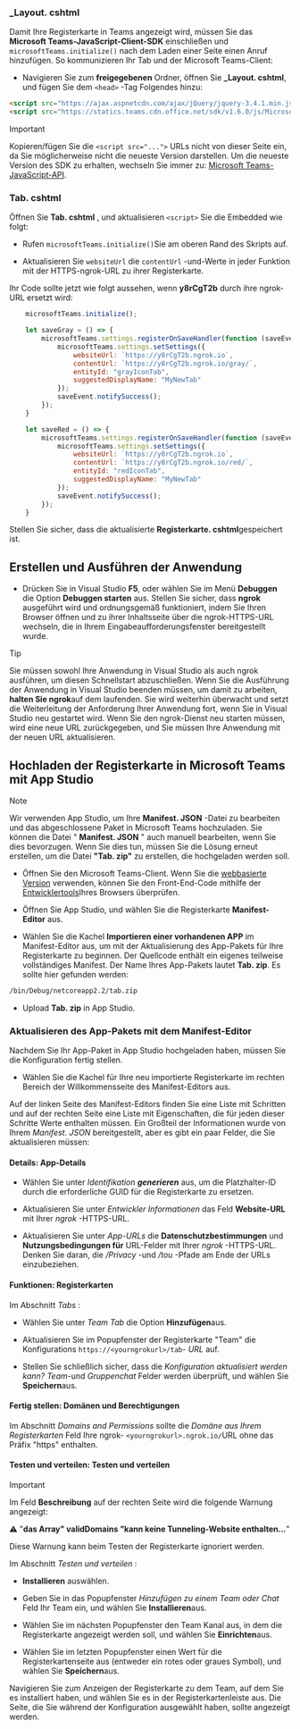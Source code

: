 ### <a name="_layoutcshtml"></a>_Layout. cshtml

Damit Ihre Registerkarte in Teams angezeigt wird, müssen Sie das **Microsoft Teams-JavaScript-Client-SDK** einschließen und `microsoftTeams.initialize()` nach dem Laden einer Seite einen Anruf hinzufügen. So kommunizieren Ihr Tab und der Microsoft Teams-Client:

- Navigieren Sie zum **freigegebenen** Ordner, öffnen Sie **_Layout. cshtml**, und fügen Sie dem `<head>` -Tag Folgendes hinzu:

```html
<script src="https://ajax.aspnetcdn.com/ajax/jQuery/jquery-3.4.1.min.js"></script>
<script src="https://statics.teams.cdn.office.net/sdk/v1.6.0/js/MicrosoftTeams.min.js"></script>
```

>[!IMPORTANT]
>Kopieren/fügen Sie die `<script src="...">` URLs nicht von dieser Seite ein, da Sie möglicherweise nicht die neueste Version darstellen. Um die neueste Version des SDK zu erhalten, wechseln Sie immer zu: [Microsoft Teams-JavaScript-API](https://www.npmjs.com/package/@microsoft/teams-js.com).

### <a name="tabcshtml"></a>Tab. cshtml

Öffnen Sie **Tab. cshtml** , und aktualisieren `<script>` Sie die Embedded wie folgt:

- Rufen `microsoftTeams.initialize()`Sie am oberen Rand des Skripts auf.

- Aktualisieren Sie `websiteUrl` die `contentUrl` -und-Werte in jeder Funktion mit der HTTPS-ngrok-URL zu ihrer Registerkarte.

Ihr Code sollte jetzt wie folgt aussehen, wenn **y8rCgT2b** durch ihre ngrok-URL ersetzt wird:

```javascript
    microsoftTeams.initialize();

    let saveGray = () => {
        microsoftTeams.settings.registerOnSaveHandler(function (saveEvent) {
            microsoftTeams.settings.setSettings({
                websiteUrl: `https://y8rCgT2b.ngrok.io`,
                contentUrl: `https://y8rCgT2b.ngrok.io/gray/`,
                entityId: "grayIconTab",
                suggestedDisplayName: "MyNewTab"
            });
            saveEvent.notifySuccess();
        });
    }

    let saveRed = () => {
        microsoftTeams.settings.registerOnSaveHandler(function (saveEvent) {
            microsoftTeams.settings.setSettings({
                websiteUrl: `https://y8rCgT2b.ngrok.io`,
                contentUrl: `https://y8rCgT2b.ngrok.io/red/`,
                entityId: "redIconTab",
                suggestedDisplayName: "MyNewTab"
            });
            saveEvent.notifySuccess();
        });
    }
```

Stellen Sie sicher, dass die aktualisierte **Registerkarte. cshtml**gespeichert ist.

## <a name="build-and-run-your-application"></a>Erstellen und Ausführen der Anwendung

- Drücken Sie in Visual Studio **F5**, oder wählen Sie im Menü **Debuggen** die Option **Debuggen starten** aus. Stellen Sie sicher, dass **ngrok** ausgeführt wird und ordnungsgemäß funktioniert, indem Sie Ihren Browser öffnen und zu ihrer Inhaltsseite über die ngrok-HTTPS-URL wechseln, die in Ihrem Eingabeaufforderungsfenster bereitgestellt wurde.

>[!TIP]
>Sie müssen sowohl Ihre Anwendung in Visual Studio als auch ngrok ausführen, um diesen Schnellstart abzuschließen. Wenn Sie die Ausführung der Anwendung in Visual Studio beenden müssen, um damit zu arbeiten, **halten Sie ngrok**auf dem laufenden. Sie wird weiterhin überwacht und setzt die Weiterleitung der Anforderung Ihrer Anwendung fort, wenn Sie in Visual Studio neu gestartet wird. Wenn Sie den ngrok-Dienst neu starten müssen, wird eine neue URL zurückgegeben, und Sie müssen Ihre Anwendung mit der neuen URL aktualisieren.

## <a name="upload-your-tab-to-teams-with-app-studio"></a>Hochladen der Registerkarte in Microsoft Teams mit App Studio

>[!Note]
> Wir verwenden App Studio, um Ihre **Manifest. JSON** -Datei zu bearbeiten und das abgeschlossene Paket in Microsoft Teams hochzuladen. Sie können die Datei " **Manifest. JSON** " auch manuell bearbeiten, wenn Sie dies bevorzugen. Wenn Sie dies tun, müssen Sie die Lösung erneut erstellen, um die Datei **"Tab. zip"** zu erstellen, die hochgeladen werden soll.

- Öffnen Sie den Microsoft Teams-Client. Wenn Sie die [webbasierte Version](https://teams.microsoft.com) verwenden, können Sie den Front-End-Code mithilfe der [Entwicklertools](~/tabs/how-to/developer-tools.md)Ihres Browsers überprüfen.

- Öffnen Sie App Studio, und wählen Sie die Registerkarte **Manifest-Editor** aus.

- Wählen Sie die Kachel **Importieren einer vorhandenen APP** im Manifest-Editor aus, um mit der Aktualisierung des App-Pakets für Ihre Registerkarte zu beginnen. Der Quellcode enthält ein eigenes teilweise vollständiges Manifest. Der Name Ihres App-Pakets lautet **Tab. zip**. Es sollte hier gefunden werden:

```bash
/bin/Debug/netcoreapp2.2/tab.zip
```

- Upload **Tab. zip** in App Studio.

### <a name="update-your-app-package-with-manifest-editor"></a>Aktualisieren des App-Pakets mit dem Manifest-Editor

Nachdem Sie Ihr App-Paket in App Studio hochgeladen haben, müssen Sie die Konfiguration fertig stellen.

- Wählen Sie die Kachel für Ihre neu importierte Registerkarte im rechten Bereich der Willkommensseite des Manifest-Editors aus.

Auf der linken Seite des Manifest-Editors finden Sie eine Liste mit Schritten und auf der rechten Seite eine Liste mit Eigenschaften, die für jeden dieser Schritte Werte enthalten müssen. Ein Großteil der Informationen wurde von Ihrem *Manifest. JSON* bereitgestellt, aber es gibt ein paar Felder, die Sie aktualisieren müssen:

#### <a name="details-app-details"></a>Details: App-Details

- Wählen Sie unter *Identifikation* ***generieren*** aus, um die Platzhalter-ID durch die erforderliche GUID für die Registerkarte zu ersetzen.

- Aktualisieren Sie unter *Entwickler Informationen* das Feld **Website-URL** mit Ihrer *ngrok* -HTTPS-URL.

- Aktualisieren Sie unter *App-URLs* die **Datenschutzbestimmungen** und **Nutzungsbedingungen für** URL-Felder mit Ihrer *ngrok* -HTTPS-URL. Denken Sie daran, die */Privacy* -und */tou* -Pfade am Ende der URLs einzubeziehen.

#### <a name="capabilities-tabs"></a>Funktionen: Registerkarten

Im Abschnitt *Tabs* :

- Wählen Sie unter *Team Tab* die Option **Hinzufügen**aus.

- Aktualisieren Sie im Popupfenster der Registerkarte "Team" die Konfigurations `https://<yourngrokurl>/tab`- *URL* auf.

- Stellen Sie schließlich sicher, dass die *Konfiguration aktualisiert werden kann? Team*-und *Gruppenchat* Felder werden überprüft, und wählen Sie **Speichern**aus.

#### <a name="finish-domains-and-permissions"></a>Fertig stellen: Domänen und Berechtigungen

Im Abschnitt *Domains and Permissions* sollte die *Domäne aus Ihrem Registerkarten* Feld Ihre ngrok- `<yourngrokurl>.ngrok.io/`URL ohne das Präfix "https" enthalten.

#### <a name="test-and-distribute-test-and-distribute"></a>Testen und verteilen: Testen und verteilen

>[!IMPORTANT]
>Im Feld **Beschreibung** auf der rechten Seite wird die folgende Warnung angezeigt:
>
>&#9888; "**das Array" validDomains "kann keine Tunneling-Website enthalten...**"
>
>Diese Warnung kann beim Testen der Registerkarte ignoriert werden.

Im Abschnitt *Testen und verteilen* :

- **Installieren** auswählen.

- Geben Sie in das Popupfenster *Hinzufügen zu einem Team oder Chat* Feld Ihr Team ein, und wählen Sie **Installieren**aus.

- Wählen Sie im nächsten Popupfenster den Team Kanal aus, in dem die Registerkarte angezeigt werden soll, und wählen Sie **Einrichten**aus.

- Wählen Sie im letzten Popupfenster einen Wert für die Registerkartenseite aus (entweder ein rotes oder graues Symbol), und wählen Sie **Speichern**aus.

Navigieren Sie zum Anzeigen der Registerkarte zu dem Team, auf dem Sie es installiert haben, und wählen Sie es in der Registerkartenleiste aus. Die Seite, die Sie während der Konfiguration ausgewählt haben, sollte angezeigt werden.
